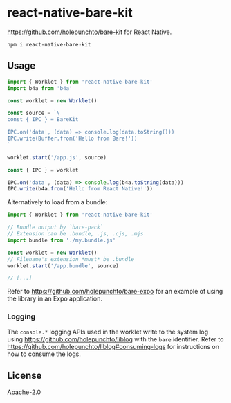 # react-native-bare-kit

<https://github.com/holepunchto/bare-kit> for React Native.

```
npm i react-native-bare-kit
```

## Usage

```js
import { Worklet } from 'react-native-bare-kit'
import b4a from 'b4a'

const worklet = new Worklet()

const source = `\
const { IPC } = BareKit

IPC.on('data', (data) => console.log(data.toString()))
IPC.write(Buffer.from('Hello from Bare!'))
`

worklet.start('/app.js', source)

const { IPC } = worklet

IPC.on('data', (data) => console.log(b4a.toString(data)))
IPC.write(b4a.from('Hello from React Native!'))
```

Alternatively to load from a bundle:

```js
import { Worklet } from 'react-native-bare-kit'

// Bundle output by `bare-pack`
// Extension can be .bundle, .js, .cjs, .mjs
import bundle from './my.bundle.js'

const worklet = new Worklet()
// Filename's extension *must* be .bundle
worklet.start('/app.bundle', source)

// [...]
```

Refer to <https://github.com/holepunchto/bare-expo> for an example of using the library in an Expo application.

### Logging

The `console.*` logging APIs used in the worklet write to the system log using <https://github.com/holepunchto/liblog> with the `bare` identifier. Refer to <https://github.com/holepunchto/liblog#consuming-logs> for instructions on how to consume the logs.

## License

Apache-2.0
